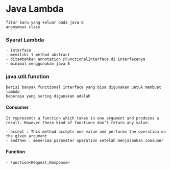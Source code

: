

# Java Lambda
    fitur baru yang keluar pada java 8
    anonymous class

### Syarat Lambda
    - interface
    - memiliki 1 method abstract
    - ditambahkan annotation @FunctionalInterface di interfacenya
    - minimal menggunakan java 8


### java.util.function
    berisi banyak functional interface yang bisa digunakan untuk membuat lambda
    beberapa yang sering digunakan adalah
#### Consumer
    It represents a function which takes in one argument and produces a result. However these kind of functions don’t return any value.
    
    - accept : This method accepts one value and performs the operation on the given argument
    - andThen : menerima parameter operation setelah menjalankan consumer 

#### Function
    - Function<Request,Response>

    

